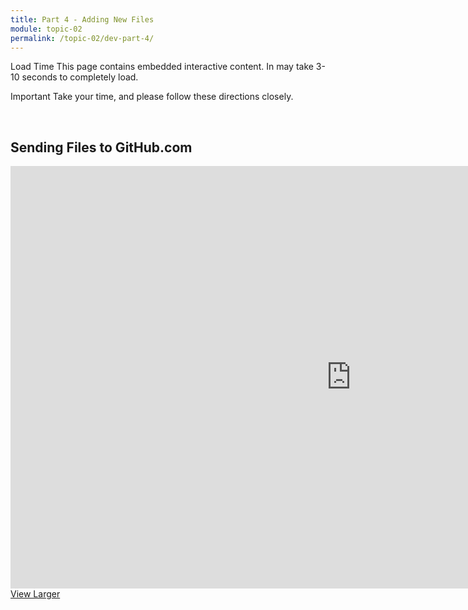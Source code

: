 ```yaml
---
title: Part 4 - Adding New Files
module: topic-02
permalink: /topic-02/dev-part-4/
---
```


<div class="divider-heading"></div>

<span class="label label-warning">Load Time</span> This page contains embedded interactive content. In may take 3-10 seconds to completely load.

<span class="label label-danger">Important</span> Take your time, and please follow these directions closely.


<br>


## Sending Files to GitHub.com
<iframe src="https://h5p.org/h5p/embed/176999" width="1090" height="676" frameborder="0" allowfullscreen="allowfullscreen"></iframe>
<a href="https://h5p.org/node/176969" class="btn btn-default btn-xs" target="_blank">View Larger</a>
